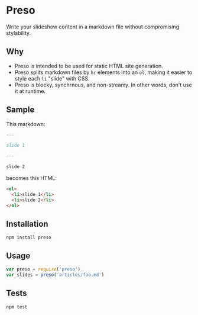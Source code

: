 # Preso

Write your slideshow content in a markdown file without compromising stylability.

## Why

- Preso is intended to be used for static HTML site generation.
- Preso splits markdown files by `hr` elements into an `ol`, making it easier to style each `li` "slide" with CSS.
- Preso is blocky, synchrnous, and non-streamy. In other words, don't use it at runtime.

## Sample

This markdown:

```md
---

slide 1

---

slide 2
```

becomes this HTML:

```html
<ol>
  <li>slide 1</li>
  <li>slide 2</li>
</ol>
```

## Installation

```
npm install preso
```

## Usage

```js
var preso = require('preso')
var slides = preso('articles/foo.md')
```

## Tests

```
npm test
```